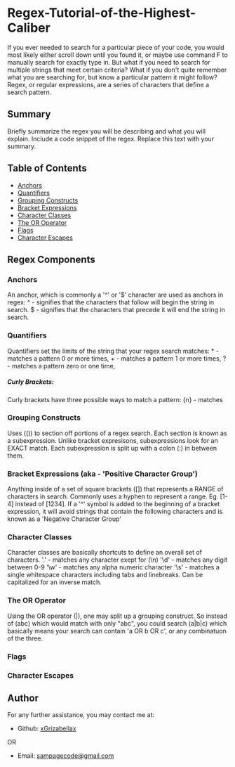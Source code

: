 # Regex-Tutorial-of-the-Highest-Caliber

If you ever needed to search for a particular piece of your code, you would most likely either scroll down until you found it, or maybe use command F to manually search for exactly type in. But what if you need to search for multiple strings that meet certain criteria? What if you don't quite remember what you are searching for, but know a particular pattern it might follow? Regex, or regular expressions, are a series of characters that define a search pattern.

## Summary

Briefly summarize the regex you will be describing and what you will explain. Include a code snippet of the regex. Replace this text with your summary.

## Table of Contents

- [Anchors](#anchors)
- [Quantifiers](#quantifiers)
- [Grouping Constructs](#grouping-constructs)
- [Bracket Expressions](#bracket-expressions)
- [Character Classes](#character-classes)
- [The OR Operator](#the-or-operator)
- [Flags](#flags)
- [Character Escapes](#character-escapes)

## Regex Components

### Anchors
An anchor, which is commonly a '^' or '\$' character are used as anchors in regex:
^ - signifies that the characters that follow will begin the string in search.
$ - signifies that the characters that precede it will end the string in search.

### Quantifiers
Quantifiers set the limits of the string that your regex search matches:
\* - matches a pattern 0 or more times,
\+ - matches a pattern 1 or more times,
? - matches a pattern zero or one time,
##### Curly Brackets:
Curly brackets have three possible ways to match a pattern:
{n} - matches 

### Grouping Constructs
Uses (()) to section off portions of a regex search. Each section is known as a subexpression. Unlike bracket expresisons, subexpressions look for an EXACT match. Each subexpression is split up with a colon (:) in between them.
### Bracket Expressions (aka - 'Positive Character Group')
Anything inside of a set of square brackets ([]) that represents a RANGE of characters in search. Commonly uses a hyphen to represent a range. Eg. [1-4] instead of [1234].
If a '^' symbol is added to the beginning of a bracket expression, it will avoid strings that contain the following characters and is known as a 'Negative Character Group'


### Character Classes
Character classes are basically shortcuts to define an overall set of characters.
'.' - matches any character exept for (\n)
'\d' - matches any digit between 0-9
'\w' - matches any alpha numeric character 
'\s' - matches a single whitespace characters including tabs and linebreaks. Can be capitalized for an inverse match.

### The OR Operator
Using the OR operator (|), one may split up a grouping construct. So instead of (abc) which would match with only "abc", you could search (a|b|c) which basically means your search can contain 'a OR b OR c', or any combinatuon of the three.

### Flags

### Character Escapes

## Author

  For any further assistance, you may contact me at:

  * Github: [xGrizabellax](<https://github.com/xGrizabellax>)

  OR

  * Email: sampagecode@gmail.com

